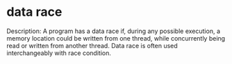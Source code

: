 # data race

Description: A program has a data race if, during any possible execution, a memory location could be written from one thread, while concurrently being read or written from another thread. Data race is often used interchangeably with race condition.